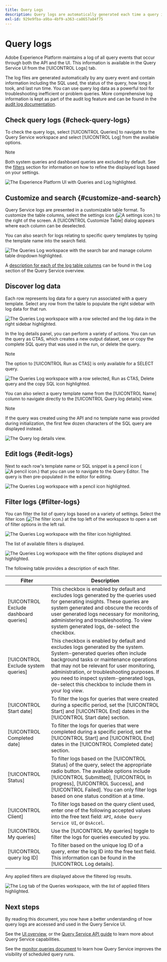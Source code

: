 ```yaml
---
title: Query Logs
description: Query logs are automatically generated each time a query is executed and are available through the UI to help with troubleshooting. This document outlines how to use and navigate the Query Service Logs section of the UI.
exl-id: 929e9fba-a9ba-4bf9-a363-ca8657a84f75
---
```

# Query logs

Adobe Experience Platform maintains a log of all query events that occur through both the API and the UI. This information is available in the Query Service UI from the [!UICONTROL Logs] tab.  

The log files are generated automatically by any query event and contain information including the SQL used, the status of the query, how long it took, and last run time. You can use query log data as a powerful tool for troubleshooting inefficient or problem queries. More comprehensive log information is kept as part of the audit log feature and can be found in the [audit log documentation](../../landing/governance-privacy-security/audit-logs/overview.md).

## Check query logs {#check-query-logs}

To check the query logs, select [!UICONTROL Queries] to navigate to the Query Service workspace and select [!UICONTROL Log] from the available options.

>[!NOTE]
>
>Both system queries and dashboard queries are excluded by default. See the [filters](#filter-logs) section for information on how to refine the displayed logs based on your settings.

![The Experience Platform UI with Queries and Log highlighted.](../images/ui/query-log/logs.png)

## Customize and search {#customize-and-search}

Query Service logs are presented in a customizable table format. To customize the table columns, select the settings icon (![A settings icon.](/help/images/icons/column-settings.png)) to the right of the screen. A [!UICONTROL Customize Table] dialog appears where each column can be deselected.

You can also search for logs relating to specific query templates by typing the template name into the search field.

![The Queries Log workspace with the search bar and manage column table dropdown highlighted.](../images/ui/query-log/customize-logs.png)

A [description for each of the log table columns](./overview.md#log) can be found in the Log section of the Query Service overview. 

## Discover log data

Each row represents log data for a query run associated with a query template. Select any row from the table to populate the right sidebar with log data for that run.

![The Queries Log workspace with a row selected and the log data in the right sidebar highlighted.](../images/ui/query-log/log-details.png)

In the log details panel, you can perform a variety of actions. You can run the query as CTAS, which creates a new output dataset, see or copy the complete SQL query that was used in the run, or delete the query. 

>[!NOTE]
>
>The option to [!UICONTROL Run as CTAS] is only available for a SELECT query.

![The Queries Log workspace with a row selected, Run as CTAS, Delete query and the copy SQL icon highlighted.](../images/ui/query-log/edit-output-dataset.png)

You can also select a query template name from the [!UICONTROL Name] column to navigate directly to the [!UICONTROL Query log details] view.

>[!NOTE]
>
>If the query was created using the API and no template name was provided during initialization, the first few dozen characters of the SQL query are displayed instead.

![The Query log details view.](../images/ui/query-log/query-log-details.png)

## Edit logs {#edit-logs}

Next to each row's template name or SQL snippet is a pencil icon (![A pencil icon.](/help/images/icons/edit.png)) that you can use to navigate to the Query Editor. The query is then pre-populated in the editor for editing.

![The Queries Log workspace with a pencil icon highlighted.](../images/ui/query-log/edit-query.png)

## Filter logs {#filter-logs}

You can filter the list of query logs based on a variety of settings. Select the filter icon (![The filter icon.](/help/images/icons/filter.png)) at the top left of the workspace to open a set of filter options in the left rail. 

![The Queries Log workspace with the filter icon highlighted.](../images/ui/query-log/log-filter.png)

The list of available filters is displayed.

![The Queries Log workspace with the filter options displayed and highlighted.](../images/ui/query-log/log-filter-settings.png)

The following table provides a description of each filter.

| Filter | Description |
| ------ | ----------- |
| [!UICONTROL Exclude dashboard queries] | This checkbox is enabled by default and excludes logs generated by the queries used for generating insights. These queries are system generated and obscure the records of user generated logs necessary for monitoring, administering and troubleshooting. To view system generated logs, de-select the checkbox. |
| [!UICONTROL Exclude system queries]  | This checkbox is enabled by default and excludes logs generated by the system. System-generated queries often include background tasks or maintenance operations that may not be relevant for user monitoring, administration, or troubleshooting purposes. If you need to inspect system-generated logs, de-select this checkbox to include them in your log view.  |
| [!UICONTROL Start date] | To filter the logs for queries that were created during a specific period, set the [!UICONTROL Start] and [!UICONTROL End] dates in the [!UICONTROL Start date] section. |
| [!UICONTROL Completed date] | To filter the logs for queries that were completed during a specific period, set the [!UICONTROL Start] and [!UICONTROL End] dates in the [!UICONTROL Completed date] section. |
| [!UICONTROL Status] | To filter logs based on the [!UICONTROL Status] of the query, select the appropriate radio button. The available options include [!UICONTROL Submitted], [!UICONTROL In progress], [!UICONTROL Success], and [!UICONTROL Failed]. You can only filter logs based on one status condition at a time. |
| [!UICONTROL Client] | To filter logs based on the query client used, enter one of the following accepted values into the free text field: `API`, `Adobe Query Service UI`, or `QsAccel`. |
| [!UICONTROL My queries] | Use the [!UICONTROL My queries] toggle to filter the logs for queries executed by you. |
| [!UICONTROL query log ID] | To filter based on the unique log ID of a query, enter the log ID into the free text field. This information can be found in the [!UICONTROL Log details]. |

Any applied filters are displayed above the filtered log results.

![The Log tab of the Queries workspace, with the list of applied filters highlighted.](../images/ui/query-log/applied-log-filters.png)

## Next steps

By reading this document, you now have a better understanding of how query logs are accessed and used in the Query Service UI. 

See the [UI overview](./overview.md), or the [Query Service API guide](../api/getting-started.md) to learn more about Query Service capabilities.

See the [monitor queries document](./monitor-queries.md) to learn how Query Service improves the visibility of scheduled query runs.
